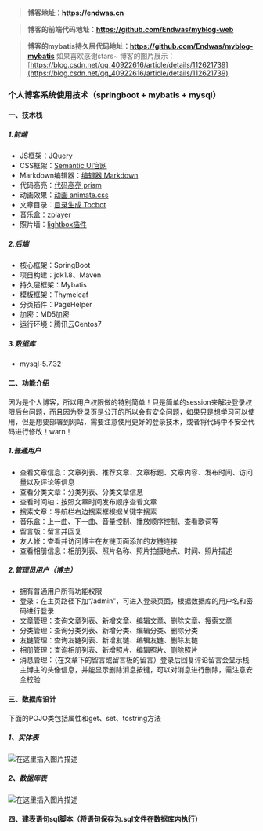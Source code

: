 ###

> **博客地址：https://endwas.cn**

> **博客的前端代码地址：https://github.com/Endwas/myblog-web**

> **博客的mybatis持久层代码地址：https://github.com/Endwas/myblog-mybatis**
如果喜欢感谢stars~
博客的图片展示：[https://blog.csdn.net/qq_40922616/article/details/112621739](https://blog.csdn.net/qq_40922616/article/details/112621739)

### 个人博客系统使用技术（springboot + mybatis + mysql）

#### 一、技术栈

##### 1.前端

- JS框架：[JQuery](https://jquery.com/)
- CSS框架：[Semantic UI官网](https://semantic-ui.com/)
- Markdown编辑器：[编辑器 Markdown](https://pandao.github.io/editor.md/)
- 代码高亮：[代码高亮 prism](https://github.com/PrismJS/prism)
- 动画效果：[动画 animate.css](https://daneden.github.io/animate.css/)
- 文章目录：[目录生成 Tocbot](https://tscanlin.github.io/tocbot/)
- 音乐盒：[zplayer](https://gitee.com/supperzh/zplayer)
- 照片墙：[lightbox插件](https://github.com/JavaScript-Kit/jkresponsivegallery)  

##### 2.后端

- 核心框架：SpringBoot
- 项目构建：jdk1.8、Maven
- 持久层框架：Mybatis
- 模板框架：Thymeleaf
- 分页插件：PageHelper
- 加密：MD5加密
- 运行环境：腾讯云Centos7

#####  3.数据库

- mysql-5.7.32

#### 二、功能介绍

因为是个人博客，所以用户权限做的特别简单！只是简单的session来解决登录权限后台问题，而且因为登录页是公开的所以会有安全问题，如果只是想学习可以使用，但是想要部署到网站，需要注意使用更好的登录技术，或者将代码中不安全代码进行修改！warn！

##### 1.普通用户

- 查看文章信息：文章列表、推荐文章、文章标题、文章内容、发布时间、访问量以及评论等信息
- 查看分类文章：分类列表、分类文章信息
- 查看时间轴：按照文章时间发布顺序查看文章
- 搜索文章：导航栏右边搜索框根据关键字搜索
- 音乐盒：上一曲、下一曲、音量控制、播放顺序控制、查看歌词等
- 留言版：留言并回复
- 友人帐：查看并访问博主在友链页面添加的友链连接
- 查看相册信息：相册列表、照片名称、照片拍摄地点、时间、照片描述

##### 2.管理员用户（博主）

- 拥有普通用户所有功能权限
- 登录：在主页路径下加“/admin”，可进入登录页面，根据数据库的用户名和密码进行登录
- 文章管理：查询文章列表、新增文章、编辑文章、删除文章、搜索文章
- 分类管理：查询分类列表、新增分类、编辑分类、删除分类
- 友链管理：查询友链列表、新增友链、编辑友链、删除友链
- 相册管理：查询相册列表、新增照片、编辑照片、删除照片
- 消息管理：（在文章下的留言或留言板的留言）登录后回复评论留言会显示栈主博主的头像信息，并能显示删除消息按键，可以对消息进行删除，需注意安全校验

#### 三、数据库设计

下面的POJO类包括属性和get、set、tostring方法

##### 1、实体表
![在这里插入图片描述](https://img-blog.csdnimg.cn/20210120152132939.png#pic_center)


##### 2、数据库表
![在这里插入图片描述](https://img-blog.csdnimg.cn/2021012015214172.png#pic_center)


#### 四、建表语句sql脚本（将语句保存为.sql文件在数据库内执行）

